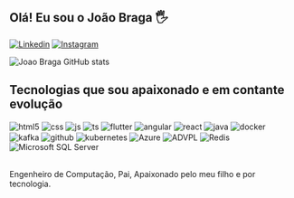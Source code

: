 ## Olá! Eu sou o João Braga 🖐️

[![Linkedin](https://img.shields.io/badge/Linkedin-0a66c2?style=for-the-badge&logo=linkedin&logoColor=white)](https://www.linkedin.com/in/jo%C3%A3o-felipe-costa-braga-223114239/)
[![Instagram](https://img.shields.io/badge/Instagram-E4405F?style=for-the-badge&logo=instagram&logoColor=white)](https://www.instagram.com/jfcbxp)

![Joao Braga GitHub stats](https://github-readme-stats.vercel.app/api?username=jfcbxp&show_icons=true&theme=dracula&count_private=true)

## Tecnologias que sou apaixonado e em contante evolução

<div style="display: inline_block">
  <img align="center" alt="html5" src="https://img.shields.io/badge/HTML5-E34F26?style=for-the-badge&logo=html5&logoColor=white" />
  <img align="center" alt="css" src="https://img.shields.io/badge/CSS3-1572B6?style=for-the-badge&logo=css3&logoColor=white" />
  <img align="center" alt="js" src="https://img.shields.io/badge/JavaScript-F7DF1E?style=for-the-badge&logo=javascript&logoColor=black" />
  <img align="center" alt="ts" src="https://img.shields.io/badge/TypeScript-007ACC?style=for-the-badge&logo=typescript&logoColor=white" />
  <img align="center" alt="flutter" src="https://img.shields.io/badge/Flutter-55c4f9?style=for-the-badge&logo=flutter&logoColor=white" />
  <img align="center" alt="angular" src="https://img.shields.io/badge/Angular-20232A?style=for-the-badge&logo=angular&logoColor=DD0031" />
  <img align="center" alt="react" src="https://img.shields.io/badge/React-20232A?style=for-the-badge&logo=react&logoColor=61DAFB" />
  <img align="center" alt="java" src="https://img.shields.io/badge/Java-20232A?style=for-the-badge&logo=java&logoColor=white" />
  <img align="center" alt="docker" src="https://img.shields.io/badge/Docker-20232A?style=for-the-badge&logo=docker&logoColor=white" />
  <img align="center" alt="kafka" src="https://img.shields.io/badge/Apache Kafka-20232A?style=for-the-badge&logo=apachekafka&logoColor=white" />
  <img align="center" alt="github" src="https://img.shields.io/badge/Github Actions-20232A?style=for-the-badge&logo=githubactions&logoColor=white" />
  <img align="center" alt="kubernetes" src="https://img.shields.io/badge/Kubernetes-20232A?style=for-the-badge&logo=kubernetes&logoColor=white" />
  <img align="center" alt="Azure" src="https://img.shields.io/badge/Azure DevOps-20232A?style=for-the-badge&logo=azuredevops&logoColor=white" />
  <img align="center" alt="ADVPL" src="https://img.shields.io/badge/ADVPL-20232A?style=for-the-badge&logo=advpl&logoColor=white" />
  <img align="center" alt="Redis" src="https://img.shields.io/badge/Redis-20232A?style=for-the-badge&logo=redis&logoColor=white" />
  <img align="center" alt="Microsoft SQL Server" src="https://img.shields.io/badge/Microsoft SQL Server-20232A?style=for-the-badge&logo=microsoftsqlserver&logoColor=white" />
</div><br/>

Engenheiro de Computação, Pai, Apaixonado pelo meu filho e por tecnologia.
